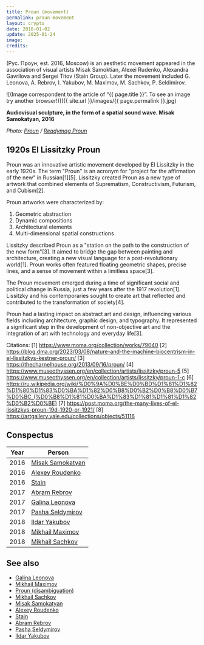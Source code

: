 ```yaml
---
title: Proun (movement)
permalink: proun-movement
layout: crypto
date: 2018-01-02
update: 2025-01-24
image:
credits:
---
```


(Рус. Проун, est. 2016, Moscow) is an aesthetic movement appeared in the association of visual artists Misak Samoktian, Alexei Rudenko, Alexandra Gavrilova and Sergei Titov (Stain Group). Later the movement included G. Leonova, A. Rebrov, I. Yakubov, M. Maximov, M. Sachkov, P. Seldimirov.

![(Image correspondent to the article of “{{ page.title }}”. To see an image try another browser!)]({{ site.url }}/images/{{ page.permalink }}.jpg)

**Audiovisual sculpture, in the form of a spatial sound wave. Misak Samokatyan, 2016**

*Photo: [Proun](proun-movement) / [Readymag Proun](https://readymag.com/proun/893272/)*

## 1920s El Lissitzky Proun

Proun was an innovative artistic movement developed by El Lissitzky in the early 1920s. The term "Proun" is an acronym for "project for the affirmation of the new" in Russian[1][5]. Lissitzky created Proun as a new type of artwork that combined elements of Suprematism, Constructivism, Futurism, and Cubism[2].

Proun artworks were characterized by:

1. Geometric abstraction
2. Dynamic compositions
3. Architectural elements
4. Multi-dimensional spatial constructions

Lissitzky described Proun as a "station on the path to the construction of the new form"[3]. It aimed to bridge the gap between painting and architecture, creating a new visual language for a post-revolutionary world[1]. Proun works often featured floating geometric shapes, precise lines, and a sense of movement within a limitless space[3].

The Proun movement emerged during a time of significant social and political change in Russia, just a few years after the 1917 revolution[1]. Lissitzky and his contemporaries sought to create art that reflected and contributed to the transformation of society[4].

Proun had a lasting impact on abstract art and design, influencing various fields including architecture, graphic design, and typography. It represented a significant step in the development of non-objective art and the integration of art with technology and everyday life[3].

Citations:
[1] https://www.moma.org/collection/works/79040
[2] https://blog.dma.org/2023/03/08/nature-and-the-machine-biocentrism-in-el-lissitzkys-kestner-proun/
[3] https://thecharnelhouse.org/2013/09/16/proun/
[4] https://www.museothyssen.org/en/collection/artists/lissitzky/proun-5
[5] https://www.museothyssen.org/en/collection/artists/lissitzky/proun-1-c
[6] https://ru.wikipedia.org/wiki/%D0%9A%D0%BE%D0%BD%D1%81%D1%82%D1%80%D1%83%D0%BA%D1%82%D0%B8%D0%B2%D0%B8%D0%B7%D0%BC_(%D0%B8%D1%81%D0%BA%D1%83%D1%81%D1%81%D1%82%D0%B2%D0%BE)
[7] https://post.moma.org/the-many-lives-of-el-lissitzkys-proun-19d-1920-or-1921/
[8] https://artgallery.yale.edu/collections/objects/51116

## Conspectus

|Year|Person|  
|-|-|  
|2016| [Misak Samokatyan](misak-samokatyan) |  
|2016| [Alexey Roudenko](roudenko-alexey) |  
|2016| [Stain](stain) |  
|2017| [Abram Rebrov](abram-rebrov) |  
|2017| [Galina Leonova](galina-leonova) |  
|2017| [Pasha Seldymirov](pasha-seldymirov) |  
|2018| [Ildar Yakubov](ildar-yakubov) |  
|2018| [Mikhail Maximov](mikhail-maximov) |  
|2018| [Mikhail Sachkov](mic-sachkov) |

## See also

- [Galina Leonova](galina-leonova)  
- [Mikhail Maximov](mikhail-maximov)  
- [Proun (disambiguation)](proun-disambiguation)  
- [Mikhail Sachkov](mic-sachkov)  
- [Misak Samokatyan](misak-samokatyan)  
- [Alexey Roudenko](roudenko-alexey)  
- [Stain](stain)  
- [Abram Rebrov](abram-rebrov)  
- [Pasha Seldymirov](pasha-seldymirov)  
- [Ildar Yakubov](ildar-yakubov)
